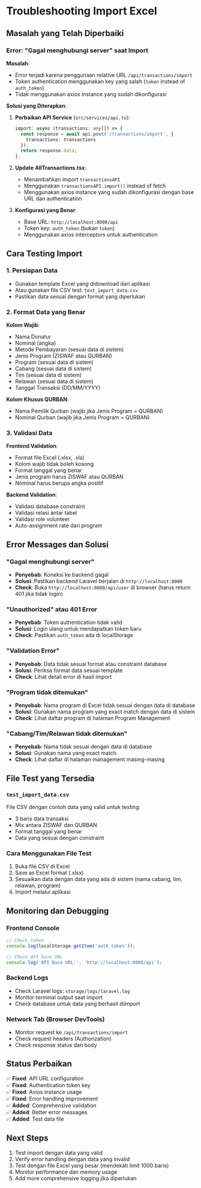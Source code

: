 # Troubleshooting Import Excel

## Masalah yang Telah Diperbaiki

### Error: "Gagal menghubungi server" saat Import

**Masalah**: 
- Error terjadi karena penggunaan relative URL `/api/transactions/import` 
- Token authentication menggunakan key yang salah (`token` instead of `auth_token`)
- Tidak menggunakan axios instance yang sudah dikonfigurasi

**Solusi yang Diterapkan**:

1. **Perbaikan API Service** (`src/services/api.ts`):
   ```typescript
   import: async (transactions: any[]) => {
     const response = await api.post('/transactions/import', {
       transactions: transactions
     });
     return response.data;
   },
   ```

2. **Update AllTransactions.tsx**:
   - Menambahkan import `transactionsAPI`
   - Menggunakan `transactionsAPI.import()` instead of fetch
   - Menggunakan axios instance yang sudah dikonfigurasi dengan base URL dan authentication

3. **Konfigurasi yang Benar**:
   - Base URL: `http://localhost:8000/api`
   - Token key: `auth_token` (bukan `token`)
   - Menggunakan axios interceptors untuk authentication

## Cara Testing Import

### 1. Persiapan Data
- Gunakan template Excel yang didownload dari aplikasi
- Atau gunakan file CSV test: `test_import_data.csv`
- Pastikan data sesuai dengan format yang diperlukan

### 2. Format Data yang Benar

**Kolom Wajib**:
- Nama Donatur
- Nominal (angka)
- Metode Pembayaran (sesuai data di sistem)
- Jenis Program (ZISWAF atau QURBAN)
- Program (sesuai data di sistem)
- Cabang (sesuai data di sistem)
- Tim (sesuai data di sistem)
- Relawan (sesuai data di sistem)
- Tanggal Transaksi (DD/MM/YYYY)

**Kolom Khusus QURBAN**:
- Nama Pemilik Qurban (wajib jika Jenis Program = QURBAN)
- Nominal Qurban (wajib jika Jenis Program = QURBAN)

### 3. Validasi Data

**Frontend Validation**:
- Format file Excel (.xlsx, .xls)
- Kolom wajib tidak boleh kosong
- Format tanggal yang benar
- Jenis program harus ZISWAF atau QURBAN
- Nominal harus berupa angka positif

**Backend Validation**:
- Validasi database constraint
- Validasi relasi antar tabel
- Validasi role volunteer
- Auto-assignment rate dari program

## Error Messages dan Solusi

### "Gagal menghubungi server"
- **Penyebab**: Koneksi ke backend gagal
- **Solusi**: Pastikan backend Laravel berjalan di `http://localhost:8000`
- **Check**: Buka `http://localhost:8000/api/user` di browser (harus return 401 jika tidak login)

### "Unauthorized" atau 401 Error
- **Penyebab**: Token authentication tidak valid
- **Solusi**: Login ulang untuk mendapatkan token baru
- **Check**: Pastikan `auth_token` ada di localStorage

### "Validation Error"
- **Penyebab**: Data tidak sesuai format atau constraint database
- **Solusi**: Periksa format data sesuai template
- **Check**: Lihat detail error di hasil import

### "Program tidak ditemukan"
- **Penyebab**: Nama program di Excel tidak sesuai dengan data di database
- **Solusi**: Gunakan nama program yang exact match dengan data di sistem
- **Check**: Lihat daftar program di halaman Program Management

### "Cabang/Tim/Relawan tidak ditemukan"
- **Penyebab**: Nama tidak sesuai dengan data di database
- **Solusi**: Gunakan nama yang exact match
- **Check**: Lihat daftar di halaman management masing-masing

## File Test yang Tersedia

### `test_import_data.csv`
File CSV dengan contoh data yang valid untuk testing:
- 3 baris data transaksi
- Mix antara ZISWAF dan QURBAN
- Format tanggal yang benar
- Data yang sesuai dengan constraint

### Cara Menggunakan File Test
1. Buka file CSV di Excel
2. Save as Excel format (.xlsx)
3. Sesuaikan data dengan data yang ada di sistem (nama cabang, tim, relawan, program)
4. Import melalui aplikasi

## Monitoring dan Debugging

### Frontend Console
```javascript
// Check token
console.log(localStorage.getItem('auth_token'));

// Check API base URL
console.log('API Base URL:', 'http://localhost:8000/api');
```

### Backend Logs
- Check Laravel logs: `storage/logs/laravel.log`
- Monitor terminal output saat import
- Check database untuk data yang berhasil diimport

### Network Tab (Browser DevTools)
- Monitor request ke `/api/transactions/import`
- Check request headers (Authorization)
- Check response status dan body

## Status Perbaikan

✅ **Fixed**: API URL configuration  
✅ **Fixed**: Authentication token key  
✅ **Fixed**: Axios instance usage  
✅ **Fixed**: Error handling improvement  
✅ **Added**: Comprehensive validation  
✅ **Added**: Better error messages  
✅ **Added**: Test data file  

## Next Steps

1. Test import dengan data yang valid
2. Verify error handling dengan data yang invalid
3. Test dengan file Excel yang besar (mendekati limit 1000 baris)
4. Monitor performance dan memory usage
5. Add more comprehensive logging jika diperlukan